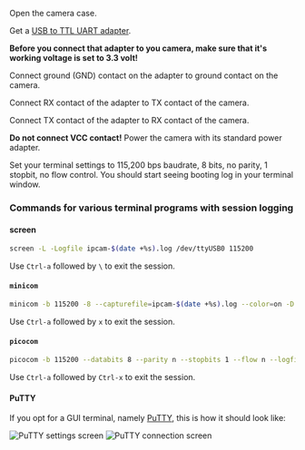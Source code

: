 Open the camera case.

Get a [USB to TTL UART adapter][1].

__Before you connect that adapter to you camera, make sure that it's working voltage is set to 3.3 volt!__

Connect ground (GND) contact on the adapter to ground contact on the camera.

Connect RX contact of the adapter to TX contact of the camera.

Connect TX contact of the adapter to RX contact of the camera.

**Do not connect VCC contact!** Power the camera with its standard power adapter.

Set your terminal settings to 115,200 bps baudrate, 8 bits, no parity, 1 stopbit, no flow control. You should start seeing booting log in your terminal window.


### Commands for various terminal programs with session logging

#### screen

```bash
screen -L -Logfile ipcam-$(date +%s).log /dev/ttyUSB0 115200
```

Use `Ctrl-a` followed by `\` to exit the session.

#### `minicom`

```bash
minicom -b 115200 -8 --capturefile=ipcam-$(date +%s).log --color=on -D /dev/ttyUSB0
```

Use `Ctrl-a` followed by `x` to exit the session.

#### `picocom`

```bash
picocom -b 115200 --databits 8 --parity n --stopbits 1 --flow n --logfile=ipcam-$(date +%s).log /dev/ttyUSB0
```

Use `Ctrl-a` followed by `Ctrl-x` to exit the session.

#### PuTTY

If you opt for a GUI terminal, namely [PuTTY](https://www.putty.org/), this is how it should look like:

![PuTTY settings screen](https://user-images.githubusercontent.com/29582865/207894192-c6f66401-7715-4aa6-bee2-8343aae6c0a9.png)
![PuTTY connection screen](https://user-images.githubusercontent.com/29582865/209340268-e34a010c-d455-4343-ae83-0866f0f0af15.png)

[1]: https://www.aliexpress.com/w/wholesale-usb-to-ttl-uart.html
